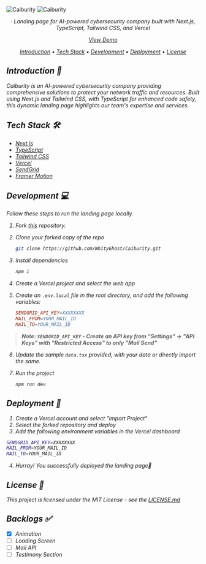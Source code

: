 ![Caiburity](https://res.cloudinary.com/dbimvbfi0/image/upload/v1721265529/caiburity-dark.png)
![Caiburity](https://res.cloudinary.com/dbimvbfi0/image/upload/v1721265797/services-dark.png)

<div align="center">
  ·
  <i>Landing page for AI-powered cybersecurity company built with Next.js, TypeScript, Tailwind CSS, and Vercel

<p align="center">
  <a href="https://caiburity.vercel.app">
    View Demo
  </a>
</p>

<p align="center">
  <a href="#introduction-">Introduction</a> •
  <a href="#tech-stack-%EF%B8%8F">Tech Stack</a> •
  <a href="#development-">Development</a> •
  <a href="#deployment-">Deployment</a> •
  <a href="#license-">License</a>
</p>

</div>

## Introduction 👋

Caiburity is an AI-powered cybersecurity company providing comprehensive solutions to protect your network traffic and resources. Built using Next.js and Tailwind CSS, with TypeScript for enhanced code safety, this dynamic landing page highlights our team's expertise and services.

## Tech Stack 🛠️

- [Next.js](https://nextjs.org)
- [TypeScript](https://www.typescriptlang.org)
- [Tailwind CSS](https://tailwindcss.com)
- [Vercel](https://vercel.com/)
- [SendGrid](https://sendgrid.com)
- [Framer Motion](https://www.framer.com/motion)

## Development 💻

Follow these steps to run the landing page locally.

1. Fork [this](https://github.com/WhityGhost/Caiburity) repository.
2. Clone your forked copy of the repo

   ```bash
   git clone https://github.com/WhityGhost/Caiburity.git
   ```

3. Install dependencies

   ```bash
   npm i
   ```

4. Create a Vercel project and select the web app
5. Create an `.env.local` file in the root directory, and add the following variables:

   ```makefile
   SENDGRID_API_KEY=XXXXXXXX
   MAIL_FROM=YOUR_MAIL_ID
   MAIL_TO=YOUR_MAIL_ID
   ```

> **Note: `SENDGRID_API_KEY` - **Create an API key from "Settings"** -> **"API Keys" with "Restricted Access"** to only "Mail Send"**

6. Update the sample `data.tsx` provided, with your data or directly import the same.
7. Run the project

   ```bash
   npm run dev
   ```

## Deployment 🚀

1. Create a Vercel account and select "Import Project"
2. Select the forked repository and deploy
3. Add the following environment variables in the Vercel dashboard

```bash
SENDGRID_API_KEY=XXXXXXXX
MAIL_FROM=YOUR_MAIL_ID
MAIL_TO=YOUR_MAIL_ID
```

4. Hurray! You successfully deployed the landing page🥳

## License 📄

This project is licensed under the MIT License - see the [LICENSE.md](https://github.com/WhityGhost/Caiburity/blob/main/LICENSE.md)

## Backlogs ✅

- [x] Animation
- [ ] Loading Screen
- [ ] Mail API
- [ ] Testimony Section
